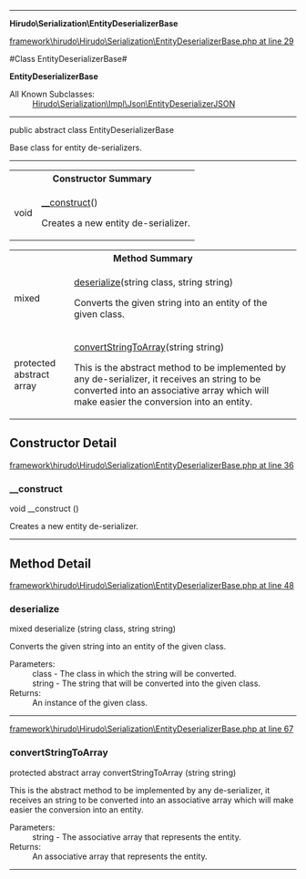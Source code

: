

- - -

**Hirudo\Serialization\EntityDeserializerBase**


<a href="https://github.com/JeyDotC/Hirudo/blob/master/framework/hirudo/Hirudo/Serialization/EntityDeserializerBase.php#L29" >framework\hirudo\Hirudo\Serialization\EntityDeserializerBase.php at line 29</a>

#Class EntityDeserializerBase#

**EntityDeserializerBase**


<dl>
<dt>All Known Subclasses:</dt>
<dd><a href="https://github.com/JeyDotC/Hirudo-docs/blob/master/hirudo/serialization/impl/json/entitydeserializerjson.md">Hirudo\Serialization\Impl\Json\EntityDeserializerJSON</a> </dd>
</dl>



- - -

<p class="signature"><span class='k'>public abstract  class</span> <span class='nx'>EntityDeserializerBase</span></p>

<div class="comment" id="overview_description"><p>Base class for entity de-serializers.</p></div>



- - -

<table id="summary_constructor">
<tr><th colspan="2">Constructor Summary</th></tr>
<tr>
<td><span class='k'></span> <span class='nx'>void</span></td>
<td class="description"><p class="name"><a href="#__construct">__construct</a>()</p><p class="description">Creates a new entity de-serializer.</p></td>
</tr>
</table>

<table id="summary_method">
<tr><th colspan="2">Method Summary</th></tr>
<tr>
<td><span class='k'></span> <span class='nx'>mixed</span></td>
<td class="description"><p class="name"><a href="#deserialize">deserialize</a>(string class, string string)</p><p class="description">Converts the given string into an entity of the given class.</p></td>
</tr>
<tr>
<td><span class='k'>protected abstract </span> <span class='nx'>array</span></td>
<td class="description"><p class="name"><a href="#convertstringtoarray">convertStringToArray</a>(string string)</p><p class="description">This is the abstract method to be implemented by any de-serializer, it receives
an string to be converted into an associative array which will make easier
the conversion into an entity.</p></td>
</tr>
</table>

<h2 id="detail_method">Constructor Detail</h2>

<a href="https://github.com/JeyDotC/Hirudo/blob/master/framework/hirudo/Hirudo/Serialization/EntityDeserializerBase.php#L36" >framework\hirudo\Hirudo\Serialization\EntityDeserializerBase.php at line 36</a>

<h3 id="__construct">__construct</h3>
<span class='k'></span> <span class='nx'>void</span> <span class='nf'>__construct</span> ()

<div class="details">
<p>Creates a new entity de-serializer.</p>
</div>

- - -

<h2 id="detail_method">Method Detail</h2>

<a href="https://github.com/JeyDotC/Hirudo/blob/master/framework/hirudo/Hirudo/Serialization/EntityDeserializerBase.php#L48" >framework\hirudo\Hirudo\Serialization\EntityDeserializerBase.php at line 48</a>

<h3 id="deserialize()">deserialize</h3>
<span class='k'></span> <span class='nx'>mixed</span> <span class='nf'>deserialize</span> (string class, string string)

<div class="details">
<p>Converts the given string into an entity of the given class.</p><dl>
<dt>Parameters:</dt>
<dd>class - The class in which the string will be converted.</dd>
<dd>string - The string that will be converted into the given class.</dd>
<dt>Returns:</dt>
<dd>An instance of the given class.</dd>
</dl>

</div>

- - -


<a href="https://github.com/JeyDotC/Hirudo/blob/master/framework/hirudo/Hirudo/Serialization/EntityDeserializerBase.php#L67" >framework\hirudo\Hirudo\Serialization\EntityDeserializerBase.php at line 67</a>

<h3 id="convertStringToArray()">convertStringToArray</h3>
<span class='k'>protected abstract </span> <span class='nx'>array</span> <span class='nf'>convertStringToArray</span> (string string)

<div class="details">
<p>This is the abstract method to be implemented by any de-serializer, it receives
an string to be converted into an associative array which will make easier
the conversion into an entity.</p><dl>
<dt>Parameters:</dt>
<dd>string - The associative array that represents the entity.</dd>
<dt>Returns:</dt>
<dd>An associative array that represents the entity.</dd>
</dl>

</div>

- - -

